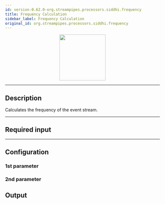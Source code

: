 ```yaml
---
id: version-0.62.0-org.streampipes.processors.siddhi.frequency
title: Frequency Calculation
sidebar_label: Frequency Calculation
original_id: org.streampipes.processors.siddhi.frequency
---
```




<p align="center"> 
    <img src="/docs/img/pipeline-elements/org.streampipes.processors.siddhi.frequency/icon.png" width="150px;" class="pe-image-documentation"/>
</p>

***

## Description

Calculates the frequency of the event stream.

***

## Required input


***

## Configuration

### 1st parameter


### 2nd parameter

## Output
